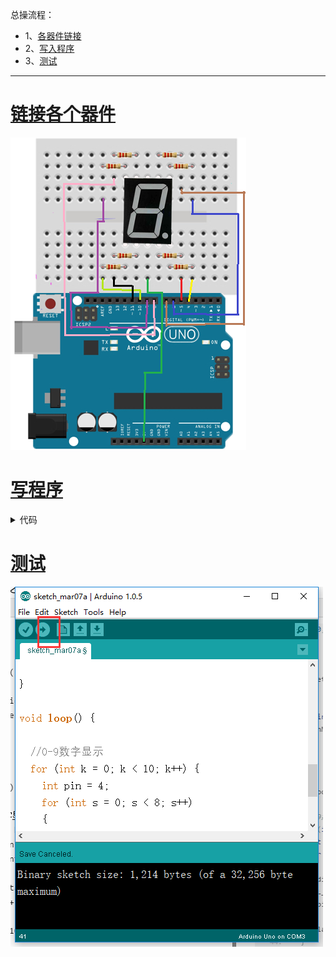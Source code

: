 总操流程：
- 1、[各器件链接](#arduino-01)
- 2、[写入程序](#arduino-02)
- 3、[测试](#arduino-03)

----------
# <a name="arduino-01" href="#" >链接各个器件</a>

![](image/17-1.png)
# <a name="arduino-02" href="#" >写程序</a>

<details>
<summary>代码</summary>

```js
byte DIGITAL_DISPLAY[10][8] = { //设置0-9数字所对应数组

{ 1,0,0,0,0,1,0,0 }, // = 0

{ 1,0,0,1,1,1,1,1 }, // = 1

{ 1,1,0,0,1,0,0,0 }, // = 2

{ 1,0,0,0,1,0,1,0 }, // = 3

{ 1,0,0,1,0,0,1,1 }, // = 4

{ 1,0,1,0,0,0,1,0 }, // = 5

{ 1,0,1,0,0,0,0,0 }, // = 6

{ 1,0,0,0,1,1,1,1 }, // = 7

{ 1,0,0,0,0,0,0,0 }, // = 8

{ 1,0,0,0,0,0,1,0 } // = 9

};

void setup() { //设定4-11号数字端口为输出

  for(int i=4;i<=11;i++){
    pinMode(i, OUTPUT);
  }

}

void loop() {

  //0-9数字显示
  for (int k = 0; k < 10; k++) {
    int pin = 4;
    for (int s = 0; s < 8; s++)
    {
      digitalWrite(pin, DIGITAL_DISPLAY[k][s]);
      pin++;
    }
    delay(1000);
  }

}
```

</details>

# <a name="arduino-03" href="#" >测试</a>
![](image/17-2.png)